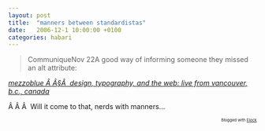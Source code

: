 ```yaml
---
layout: post
title:  "manners between standardistas"
date:   2006-12-1 10:00:00 +0100
categories: habari
---
```

<blockquote cite="http://www.mezzoblue.com/">CommuniqueNov 22A good way of informing someone they missed an alt attribute:</blockquote><p class="citation"><cite cite="http://www.mezzoblue.com/"><a href="http://www.mezzoblue.com/">mezzoblue Â Â§Â  design, typography, and the web: live from vancouver, b.c., canada</a></cite></p>

<p /><p />Â Â Â  Will it come to that, nerds with manners...<br />
<p style="text-align: right; font-size: 8px">Blogged with <a href="http://www.flock.com/blogged-with-flock" title="Flock" target="_new">Flock</a></p>